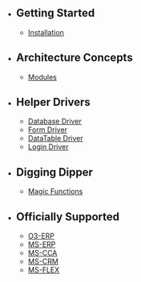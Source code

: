 
- ## Getting Started
    - [Installation](/docs/{{version}}/installation)
    
- ## Architecture Concepts
    - [Modules](/docs/{{version}}/module)
- ## Helper Drivers
     - [Database Driver](/docs/{{version}}/msdb)
     - [Form Driver](/docs/{{version}}/msform)
     - [DataTable Driver](/docs/{{version}}/msdatatable)
     - [Login Driver](/docs/{{version}}/msdatatable)
- ## Digging Dipper
     - [Magic Functions](/docs/{{version}}/magicfunctions)

- ## Officially Supported
    - [O3-ERP](https://www.millionsllp.com/product/ms-erp)
    - [MS-ERP](https://www.millionsllp.com/product/ms-erp)
    - [MS-CCA](https://www.millionsllp.com/product/ms-cca)
    - [MS-CRM](https://www.millionsllp.com/product/ms-crm)
    - [MS-FLEX](https://www.millionsllp.com/product/ms-flex)
    

